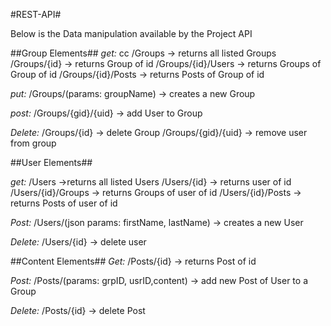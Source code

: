 #REST-API#

Below is the Data manipulation available by the Project API

##Group Elements##
 *get:* cc
 /Groups -> returns all listed Groups
 /Groups/{id} -> returns Group of id
 /Groups/{id}/Users -> returns Groups of Group of id
 /Groups/{id}/Posts ->  returns Posts of Group of id
 
 *put:*
 /Groups/(params: groupName) -> creates a new Group
 
 *post:*
 /Groups/{gid}/{uid} -> add User to Group
 
 *Delete:*
 /Groups/{id} -> delete Group
 /Groups/{gid}/{uid} -> remove user from group

##User Elements##

 *get:* 
 /Users ->returns all listed Users
 /Users/{id} -> returns user of id
 /Users/{id}/Groups -> returns Groups of user of id
 /Users/{id}/Posts ->  returns Posts of user of id
 
 *Post:*
 /Users/(json params: firstName, lastName) -> creates a new User
 
 *Delete:*
 /Users/{id} -> delete user

##Content Elements##
 *Get:* 
 /Posts/{id} -> returns Post of id
 
 *Post:*
 /Posts/(params: grpID, usrID,content) -> add new Post of User to a Group
 
 *Delete:*
 /Posts/{id} -> delete Post

